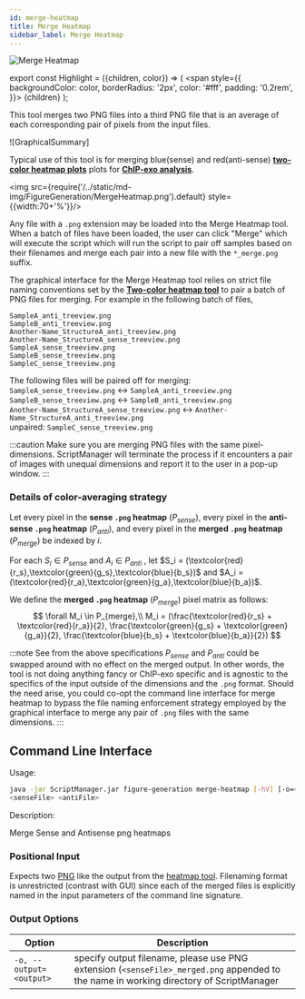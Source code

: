 ```yaml
---
id: merge-heatmap
title: Merge Heatmap
sidebar_label: Merge Heatmap
---
```


![Merge Heatmap](/../static/icons/FigureGeneration/MergeHeatmaps_square.svg)

export const Highlight = ({children, color}) => (
  <span
    style={{
      backgroundColor: color,
      borderRadius: '2px',
      color: '#fff',
      padding: '0.2rem',
    }}>
    {children}
  </span>
);

This tool merges two PNG files into a third PNG file that is an average of each corresponding pair of pixels from the input files.

![GraphicalSummary]

Typical use of this tool is for merging <Highlight color="blue">blue(sense)</Highlight> and <Highlight color="red">red(anti-sense)</Highlight> [__two-color heatmap plots__][heatmap] plots for [__ChIP-exo analysis__][chip-exo-tutorial].

<img src={require('/../static/md-img/FigureGeneration/MergeHeatmap.png').default} style={{width:70+'%'}}/> 

Any file with a `.png` extension may be loaded into the Merge Heatmap tool. When a batch of files have been loaded, the user can click "Merge" which will execute the script which will run the script to pair off samples based on their filenames and merge each pair into a new file with the `*_merge.png` suffix.


The graphical interface for the Merge Heatmap tool relies on strict file naming conventions set by the [__Two-color heatmap tool__][heatmap] to pair a batch of PNG files for merging. For example in the following batch of files,

```
SampleA_anti_treeview.png
SampleB_anti_treeview.png
Another-Name_StructureA_anti_treeview.png
Another-Name_StructureA_sense_treeview.png
SampleA_sense_treeview.png
SampleB_sense_treeview.png
SampleC_sense_treeview.png
```

The following files will be paired off for merging:<br />
`SampleA_sense_treeview.png` &harr; `SampleA_anti_treeview.png`<br />
`SampleB_sense_treeview.png` &harr; `SampleB_anti_treeview.png`<br />
`Another-Name_StructureA_sense_treeview.png` &harr; `Another-Name_StructureA_anti_treeview.png`<br />
unpaired: `SampleC_sense_treeview.png`

:::caution
Make sure you are merging PNG files with the same pixel-dimensions. ScriptManager will terminate the process if it encounters a pair of images with unequal dimensions and report it to the user in a pop-up window.
:::

### Details of color-averaging strategy

Let every pixel in the __sense `.png` heatmap__ ($P_{sense}$),
every pixel in the __anti-sense `.png` heatmap__ ($P_{anti}$), and
every pixel in the __merged `.png` heatmap__ ($P_{merge}$) be indexed by $i$.

For each $S_i \in P_{sense}$ and $A_i \in P_{anti}$
, let
$S_i = (\textcolor{red}{r_s},\textcolor{green}{g_s},\textcolor{blue}{b_s})$
and
$A_i = (\textcolor{red}{r_a},\textcolor{green}{g_a},\textcolor{blue}{b_a})$.

We define the __merged `.png` heatmap__ ($P_{merge}$) pixel matrix as follows:
$$
\forall M_i \in P_{merge},\\
M_i = (\frac{\textcolor{red}{r_s} + \textcolor{red}{r_a}}{2},
  \frac{\textcolor{green}{g_s} + \textcolor{green}{g_a}}{2},
  \frac{\textcolor{blue}{b_s} + \textcolor{blue}{b_a}}{2})
$$

:::note
See from the above specifications $P_{sense}$ and $P_{anti}$ could be swapped around with no effect on the merged output. In other words, the tool is not doing anything fancy or ChIP-exo specific and is agnostic to the specifics of the input outside of the dimensions and the `.png` format. Should the need arise, you could co-opt the command line interface for merge heatmap to bypass the file naming enforcement strategy employed by the graphical interface to merge any pair of `.png` files with the same dimensions.
:::


## Command Line Interface
Usage:
```bash
java -jar ScriptManager.jar figure-generation merge-heatmap [-hV] [-o=<output>]
<senseFile> <antiFile>
```

Description:

Merge Sense and Antisense png heatmaps

### Positional Input

Expects two [PNG][png-format] like the output from the [heatmap tool][heatmap]. Filenaming format is unrestricted (contrast with GUI) since each of the merged files is explicitly named in the input parameters of the command line signature.


### Output Options

| Option | Description |
| ------ | ----------- |
| `-o, --output=<output>` | specify output filename, please use PNG extension (`<senseFile>_merged.png` appended to the name in working directory of ScriptManager |



[cdt-format]:/docs/file-formats
[png-format]:/docs/file-formats

[heatmap]:/docs/figure-generation/heatmap.md
[chip-exo-tutorial]:/docs/Tutorials/threebasicplots-exo.md
